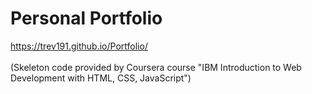 # Personal Portfolio
https://trev191.github.io/Portfolio/
<br>
<br>
(Skeleton code provided by Coursera course "IBM Introduction to Web Development with HTML, CSS, JavaScript")
